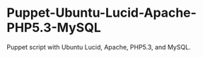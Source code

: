 Puppet-Ubuntu-Lucid-Apache-PHP5.3-MySQL
=======================================

Puppet script with Ubuntu Lucid, Apache, PHP5.3, and MySQL.
